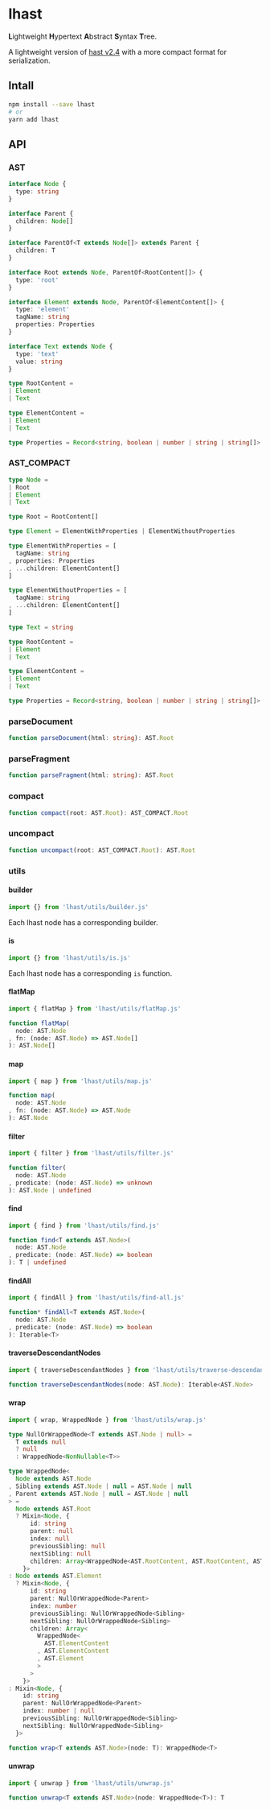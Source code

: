 # lhast
**L**ightweight **H**ypertext **A**bstract **S**yntax **T**ree.

A lightweight version of [hast v2.4] with a more compact format for serialization.

[hast v2.4]: https://github.com/syntax-tree/hast/tree/2.4.0

## Intall
```sh
npm install --save lhast
# or
yarn add lhast
```

## API
### AST
```ts
interface Node {
  type: string
}

interface Parent {
  children: Node[]
}

interface ParentOf<T extends Node[]> extends Parent {
  children: T
}

interface Root extends Node, ParentOf<RootContent[]> {
  type: 'root'
}

interface Element extends Node, ParentOf<ElementContent[]> {
  type: 'element'
  tagName: string
  properties: Properties
}

interface Text extends Node {
  type: 'text'
  value: string
}

type RootContent =
| Element
| Text

type ElementContent =
| Element
| Text

type Properties = Record<string, boolean | number | string | string[]>
```

### AST_COMPACT
```ts
type Node =
| Root
| Element
| Text

type Root = RootContent[]

type Element = ElementWithProperties | ElementWithoutProperties

type ElementWithProperties = [
  tagName: string
, properties: Properties
, ...children: ElementContent[]
]

type ElementWithoutProperties = [
  tagName: string
, ...children: ElementContent[]
]

type Text = string

type RootContent =
| Element
| Text

type ElementContent =
| Element
| Text

type Properties = Record<string, boolean | number | string | string[]>
```

### parseDocument
```ts
function parseDocument(html: string): AST.Root
```

### parseFragment
```ts
function parseFragment(html: string): AST.Root
```

### compact
```ts
function compact(root: AST.Root): AST_COMPACT.Root
```

### uncompact
```ts
function uncompact(root: AST_COMPACT.Root): AST.Root
```

### utils
#### builder
```ts
import {} from 'lhast/utils/builder.js'
```

Each lhast node has a corresponding builder.

#### is
```ts
import {} from 'lhast/utils/is.js'
```

Each lhast node has a corresponding `is` function.

#### flatMap
```ts
import { flatMap } from 'lhast/utils/flatMap.js'

function flatMap(
  node: AST.Node
, fn: (node: AST.Node) => AST.Node[]
): AST.Node[]
```

#### map
```ts
import { map } from 'lhast/utils/map.js'

function map(
  node: AST.Node
, fn: (node: AST.Node) => AST.Node
): AST.Node
```

#### filter
```ts
import { filter } from 'lhast/utils/filter.js'

function filter(
  node: AST.Node
, predicate: (node: AST.Node) => unknown
): AST.Node | undefined
```

#### find
```ts
import { find } from 'lhast/utils/find.js'

function find<T extends AST.Node>(
  node: AST.Node
, predicate: (node: AST.Node) => boolean
): T | undefined
```

#### findAll
```ts
import { findAll } from 'lhast/utils/find-all.js'

function* findAll<T extends AST.Node>(
  node: AST.Node
, predicate: (node: AST.Node) => boolean
): Iterable<T>
```

#### traverseDescendantNodes
```ts
import { traverseDescendantNodes } from 'lhast/utils/traverse-descendant-nodes.js'

function traverseDescendantNodes(node: AST.Node): Iterable<AST.Node>
```

#### wrap
```ts
import { wrap, WrappedNode } from 'lhast/utils/wrap.js'

type NullOrWrappedNode<T extends AST.Node | null> =
  T extends null
  ? null
  : WrappedNode<NonNullable<T>>

type WrappedNode<
  Node extends AST.Node
, Sibling extends AST.Node | null = AST.Node | null
, Parent extends AST.Node | null = AST.Node | null
> =
  Node extends AST.Root
  ? Mixin<Node, {
      id: string
      parent: null
      index: null
      previousSibling: null
      nextSibling: null
      children: Array<WrappedNode<AST.RootContent, AST.RootContent, AST.Root>>
    }>
: Node extends AST.Element
  ? Mixin<Node, {
      id: string
      parent: NullOrWrappedNode<Parent>
      index: number
      previousSibling: NullOrWrappedNode<Sibling>
      nextSibling: NullOrWrappedNode<Sibling>
      children: Array<
        WrappedNode<
          AST.ElementContent
        , AST.ElementContent
        , AST.Element
        >
      >
    }>
: Mixin<Node, {
    id: string
    parent: NullOrWrappedNode<Parent>
    index: number | null
    previousSibling: NullOrWrappedNode<Sibling>
    nextSibling: NullOrWrappedNode<Sibling>
  }>

function wrap<T extends AST.Node>(node: T): WrappedNode<T>
```

#### unwrap
```ts
import { unwrap } from 'lhast/utils/unwrap.js'

function unwrap<T extends AST.Node>(node: WrappedNode<T>): T
```
